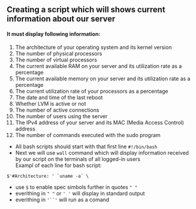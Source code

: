 ## Creating a script which will shows current information about our server

  #### It must display following information:
1. The architecture of your operating system and its kernel version
2. The number of physical processors
3. The number of virtual processors
4. The current available RAM on your server and its utilization rate as a percentage
5. The current available memory on your server and its utilization rate as a percentage
6. The current utilization rate of your processors as a percentage
7. The date and time of the last reboot
8. Whether LVM is active or not
9. The number of active connections
10. The number of users using the server
11. The IPv4 address of your server and its MAC (Media Access Control) address
12. The number of commands executed with the sudo program

- All bash scripts should start with that first line
  `#!/bin/bash`
- Next we will use `wall` command which will display information received by our script on the terminals of all logged-in users         
  Exampl of each line for bash script:
```
$'#Architecture: ' `uname -a` \
```        
  - use `$` to enable spec simbols further in quotes `" "`
  - everithing in `" "` or `' '` will display in standard output
  - everithing in ` '``' ` will run as a comand
